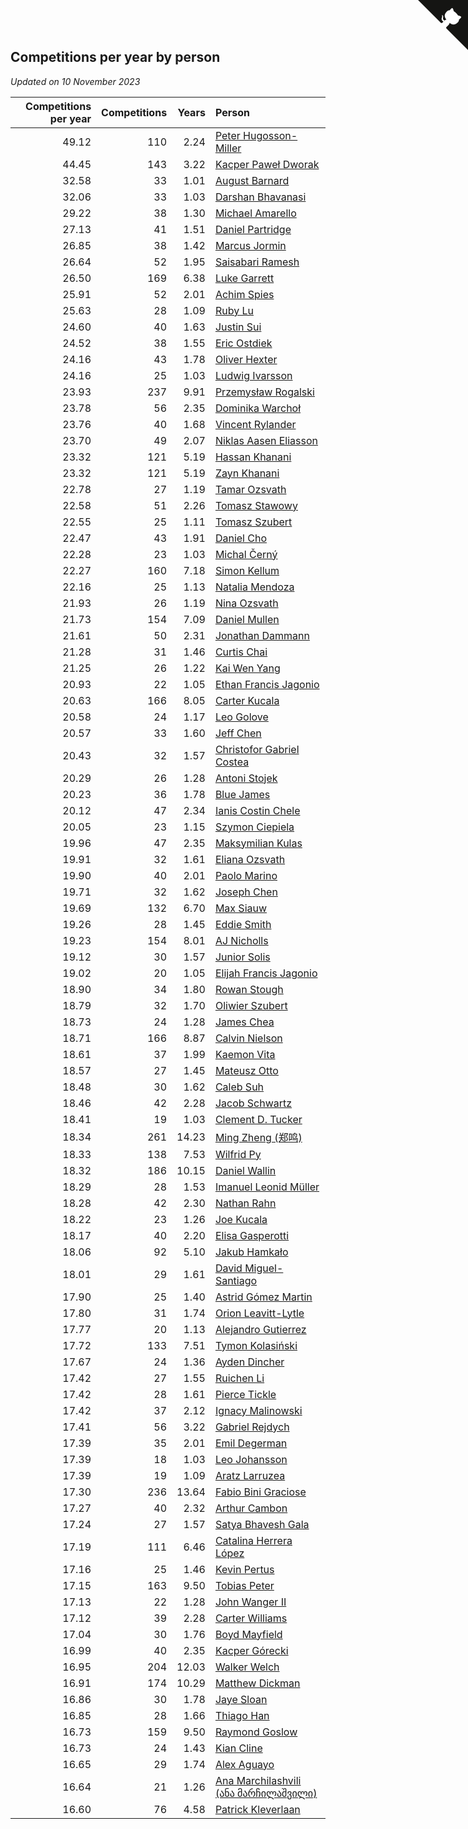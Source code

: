 ## Competitions per year by person

*Updated on 10 November 2023*

| Competitions per year | Competitions | Years | Person |
| ---: | ---: | ---: | :--- |
| 49.12 | 110 | 2.24 | [Peter Hugosson-Miller](https://www.worldcubeassociation.org/persons/2021HUGO01) |
| 44.45 | 143 | 3.22 | [Kacper Paweł Dworak](https://www.worldcubeassociation.org/persons/2020DWOR01) |
| 32.58 | 33 | 1.01 | [August Barnard](https://www.worldcubeassociation.org/persons/2022BARN21) |
| 32.06 | 33 | 1.03 | [Darshan Bhavanasi](https://www.worldcubeassociation.org/persons/2022BHAV01) |
| 29.22 | 38 | 1.30 | [Michael Amarello](https://www.worldcubeassociation.org/persons/2022AMAR09) |
| 27.13 | 41 | 1.51 | [Daniel Partridge](https://www.worldcubeassociation.org/persons/2022PART02) |
| 26.85 | 38 | 1.42 | [Marcus Jormin](https://www.worldcubeassociation.org/persons/2022JORM01) |
| 26.64 | 52 | 1.95 | [Saisabari Ramesh](https://www.worldcubeassociation.org/persons/2021RAME01) |
| 26.50 | 169 | 6.38 | [Luke Garrett](https://www.worldcubeassociation.org/persons/2017GARR05) |
| 25.91 | 52 | 2.01 | [Achim Spies](https://www.worldcubeassociation.org/persons/2021SPIE01) |
| 25.63 | 28 | 1.09 | [Ruby Lu](https://www.worldcubeassociation.org/persons/2022LURU01) |
| 24.60 | 40 | 1.63 | [Justin Sui](https://www.worldcubeassociation.org/persons/2022SUIJ01) |
| 24.52 | 38 | 1.55 | [Eric Ostdiek](https://www.worldcubeassociation.org/persons/2022OSTD01) |
| 24.16 | 43 | 1.78 | [Oliver Hexter](https://www.worldcubeassociation.org/persons/2022HEXT01) |
| 24.16 | 25 | 1.03 | [Ludwig Ivarsson](https://www.worldcubeassociation.org/persons/2022IVAR01) |
| 23.93 | 237 | 9.91 | [Przemysław Rogalski](https://www.worldcubeassociation.org/persons/2013ROGA02) |
| 23.78 | 56 | 2.35 | [Dominika Warchoł](https://www.worldcubeassociation.org/persons/2021WARC01) |
| 23.76 | 40 | 1.68 | [Vincent Rylander](https://www.worldcubeassociation.org/persons/2022RYLA01) |
| 23.70 | 49 | 2.07 | [Niklas Aasen Eliasson](https://www.worldcubeassociation.org/persons/2021ELIA01) |
| 23.32 | 121 | 5.19 | [Hassan Khanani](https://www.worldcubeassociation.org/persons/2018KHAN26) |
| 23.32 | 121 | 5.19 | [Zayn Khanani](https://www.worldcubeassociation.org/persons/2018KHAN28) |
| 22.78 | 27 | 1.19 | [Tamar Ozsvath](https://www.worldcubeassociation.org/persons/2022OZSV04) |
| 22.58 | 51 | 2.26 | [Tomasz Stawowy](https://www.worldcubeassociation.org/persons/2021STAW01) |
| 22.55 | 25 | 1.11 | [Tomasz Szubert](https://www.worldcubeassociation.org/persons/2022SZUB02) |
| 22.47 | 43 | 1.91 | [Daniel Cho](https://www.worldcubeassociation.org/persons/2021CHOD01) |
| 22.28 | 23 | 1.03 | [Michal Černý](https://www.worldcubeassociation.org/persons/2022CERN03) |
| 22.27 | 160 | 7.18 | [Simon Kellum](https://www.worldcubeassociation.org/persons/2016KELL12) |
| 22.16 | 25 | 1.13 | [Natalia Mendoza](https://www.worldcubeassociation.org/persons/2022MEND24) |
| 21.93 | 26 | 1.19 | [Nina Ozsvath](https://www.worldcubeassociation.org/persons/2022OZSV03) |
| 21.73 | 154 | 7.09 | [Daniel Mullen](https://www.worldcubeassociation.org/persons/2016MULL04) |
| 21.61 | 50 | 2.31 | [Jonathan Dammann](https://www.worldcubeassociation.org/persons/2021DAMM01) |
| 21.28 | 31 | 1.46 | [Curtis Chai](https://www.worldcubeassociation.org/persons/2022CHAI02) |
| 21.25 | 26 | 1.22 | [Kai Wen Yang](https://www.worldcubeassociation.org/persons/2022YANG19) |
| 20.93 | 22 | 1.05 | [Ethan Francis Jagonio](https://www.worldcubeassociation.org/persons/2022JAGO03) |
| 20.63 | 166 | 8.05 | [Carter Kucala](https://www.worldcubeassociation.org/persons/2015KUCA01) |
| 20.58 | 24 | 1.17 | [Leo Golove](https://www.worldcubeassociation.org/persons/2022GOLO02) |
| 20.57 | 33 | 1.60 | [Jeff Chen](https://www.worldcubeassociation.org/persons/2022CHEN19) |
| 20.43 | 32 | 1.57 | [Christofor Gabriel Costea](https://www.worldcubeassociation.org/persons/2022COST03) |
| 20.29 | 26 | 1.28 | [Antoni Stojek](https://www.worldcubeassociation.org/persons/2022STOJ03) |
| 20.23 | 36 | 1.78 | [Blue James](https://www.worldcubeassociation.org/persons/2022JAME01) |
| 20.12 | 47 | 2.34 | [Ianis Costin Chele](https://www.worldcubeassociation.org/persons/2021CHEL01) |
| 20.05 | 23 | 1.15 | [Szymon Ciepiela](https://www.worldcubeassociation.org/persons/2022CIEP01) |
| 19.96 | 47 | 2.35 | [Maksymilian Kulas](https://www.worldcubeassociation.org/persons/2021KULA02) |
| 19.91 | 32 | 1.61 | [Eliana Ozsvath](https://www.worldcubeassociation.org/persons/2022OZSV01) |
| 19.90 | 40 | 2.01 | [Paolo Marino](https://www.worldcubeassociation.org/persons/2021MARI04) |
| 19.71 | 32 | 1.62 | [Joseph Chen](https://www.worldcubeassociation.org/persons/2022CHEN16) |
| 19.69 | 132 | 6.70 | [Max Siauw](https://www.worldcubeassociation.org/persons/2017SIAU02) |
| 19.26 | 28 | 1.45 | [Eddie Smith](https://www.worldcubeassociation.org/persons/2022SMIT20) |
| 19.23 | 154 | 8.01 | [AJ Nicholls](https://www.worldcubeassociation.org/persons/2015NICH04) |
| 19.12 | 30 | 1.57 | [Junior Solis](https://www.worldcubeassociation.org/persons/2022SOLI03) |
| 19.02 | 20 | 1.05 | [Elijah Francis Jagonio](https://www.worldcubeassociation.org/persons/2022JAGO02) |
| 18.90 | 34 | 1.80 | [Rowan Stough](https://www.worldcubeassociation.org/persons/2022STOU01) |
| 18.79 | 32 | 1.70 | [Oliwier Szubert](https://www.worldcubeassociation.org/persons/2022SZUB01) |
| 18.73 | 24 | 1.28 | [James Chea](https://www.worldcubeassociation.org/persons/2022CHEA05) |
| 18.71 | 166 | 8.87 | [Calvin Nielson](https://www.worldcubeassociation.org/persons/2014NIEL03) |
| 18.61 | 37 | 1.99 | [Kaemon Vita](https://www.worldcubeassociation.org/persons/2021VITA01) |
| 18.57 | 27 | 1.45 | [Mateusz Otto](https://www.worldcubeassociation.org/persons/2022OTTO01) |
| 18.48 | 30 | 1.62 | [Caleb Suh](https://www.worldcubeassociation.org/persons/2022SUHC01) |
| 18.46 | 42 | 2.28 | [Jacob Schwartz](https://www.worldcubeassociation.org/persons/2021SCHW01) |
| 18.41 | 19 | 1.03 | [Clement D. Tucker](https://www.worldcubeassociation.org/persons/2022TUCK09) |
| 18.34 | 261 | 14.23 | [Ming Zheng (郑鸣)](https://www.worldcubeassociation.org/persons/2009ZHEN11) |
| 18.33 | 138 | 7.53 | [Wilfrid Py](https://www.worldcubeassociation.org/persons/2016PYWI01) |
| 18.32 | 186 | 10.15 | [Daniel Wallin](https://www.worldcubeassociation.org/persons/2013WALL03) |
| 18.29 | 28 | 1.53 | [Imanuel Leonid Müller](https://www.worldcubeassociation.org/persons/2022MULL02) |
| 18.28 | 42 | 2.30 | [Nathan Rahn](https://www.worldcubeassociation.org/persons/2021RAHN01) |
| 18.22 | 23 | 1.26 | [Joe Kucala](https://www.worldcubeassociation.org/persons/2022KUCA01) |
| 18.17 | 40 | 2.20 | [Elisa Gasperotti](https://www.worldcubeassociation.org/persons/2021GASP01) |
| 18.06 | 92 | 5.10 | [Jakub Hamkało](https://www.worldcubeassociation.org/persons/2018HAMK01) |
| 18.01 | 29 | 1.61 | [David Miguel-Santiago](https://www.worldcubeassociation.org/persons/2022MIGU02) |
| 17.90 | 25 | 1.40 | [Astrid Gómez Martin](https://www.worldcubeassociation.org/persons/2022MART26) |
| 17.80 | 31 | 1.74 | [Orion Leavitt-Lytle](https://www.worldcubeassociation.org/persons/2022LEAV01) |
| 17.77 | 20 | 1.13 | [Alejandro Gutierrez](https://www.worldcubeassociation.org/persons/2022GUTI09) |
| 17.72 | 133 | 7.51 | [Tymon Kolasiński](https://www.worldcubeassociation.org/persons/2016KOLA02) |
| 17.67 | 24 | 1.36 | [Ayden Dincher](https://www.worldcubeassociation.org/persons/2022DINC01) |
| 17.42 | 27 | 1.55 | [Ruichen Li](https://www.worldcubeassociation.org/persons/2022LIRU02) |
| 17.42 | 28 | 1.61 | [Pierce Tickle](https://www.worldcubeassociation.org/persons/2022TICK01) |
| 17.42 | 37 | 2.12 | [Ignacy Malinowski](https://www.worldcubeassociation.org/persons/2021MALI02) |
| 17.41 | 56 | 3.22 | [Gabriel Rejdych](https://www.worldcubeassociation.org/persons/2020REJD01) |
| 17.39 | 35 | 2.01 | [Emil Degerman](https://www.worldcubeassociation.org/persons/2021DEGE01) |
| 17.39 | 18 | 1.03 | [Leo Johansson](https://www.worldcubeassociation.org/persons/2022JOHA08) |
| 17.39 | 19 | 1.09 | [Aratz Larruzea](https://www.worldcubeassociation.org/persons/2022LARR02) |
| 17.30 | 236 | 13.64 | [Fabio Bini Graciose](https://www.worldcubeassociation.org/persons/2010GRAC02) |
| 17.27 | 40 | 2.32 | [Arthur Cambon](https://www.worldcubeassociation.org/persons/2021CAMB01) |
| 17.24 | 27 | 1.57 | [Satya Bhavesh Gala](https://www.worldcubeassociation.org/persons/2022GALA03) |
| 17.19 | 111 | 6.46 | [Catalina Herrera López](https://www.worldcubeassociation.org/persons/2017LOPE31) |
| 17.16 | 25 | 1.46 | [Kevin Pertus](https://www.worldcubeassociation.org/persons/2022PERT01) |
| 17.15 | 163 | 9.50 | [Tobias Peter](https://www.worldcubeassociation.org/persons/2014PETE03) |
| 17.13 | 22 | 1.28 | [John Wanger II](https://www.worldcubeassociation.org/persons/2022WANG39) |
| 17.12 | 39 | 2.28 | [Carter Williams](https://www.worldcubeassociation.org/persons/2021WILL06) |
| 17.04 | 30 | 1.76 | [Boyd Mayfield](https://www.worldcubeassociation.org/persons/2022MAYF01) |
| 16.99 | 40 | 2.35 | [Kacper Górecki](https://www.worldcubeassociation.org/persons/2021GORE01) |
| 16.95 | 204 | 12.03 | [Walker Welch](https://www.worldcubeassociation.org/persons/2011WELC01) |
| 16.91 | 174 | 10.29 | [Matthew Dickman](https://www.worldcubeassociation.org/persons/2013DICK01) |
| 16.86 | 30 | 1.78 | [Jaye Sloan](https://www.worldcubeassociation.org/persons/2022SLOA01) |
| 16.85 | 28 | 1.66 | [Thiago Han](https://www.worldcubeassociation.org/persons/2022HANT01) |
| 16.73 | 159 | 9.50 | [Raymond Goslow](https://www.worldcubeassociation.org/persons/2014GOSL01) |
| 16.73 | 24 | 1.43 | [Kian Cline](https://www.worldcubeassociation.org/persons/2022CLIN01) |
| 16.65 | 29 | 1.74 | [Alex Aguayo](https://www.worldcubeassociation.org/persons/2022AGUA01) |
| 16.64 | 21 | 1.26 | [Ana Marchilashvili (ანა მარჩილაშვილი)](https://www.worldcubeassociation.org/persons/2022MARC10) |
| 16.60 | 76 | 4.58 | [Patrick Kleverlaan](https://www.worldcubeassociation.org/persons/2019KLEV01) |


<a href="https://github.com/jonatanklosko/wca_statistics" class="github-corner" aria-label="View source on Github"><svg width="80" height="80" viewBox="0 0 250 250" style="fill:#151513; color:#fff; position: absolute; top: 0; border: 0; right: 0;" aria-hidden="true"><path d="M0,0 L115,115 L130,115 L142,142 L250,250 L250,0 Z"></path><path d="M128.3,109.0 C113.8,99.7 119.0,89.6 119.0,89.6 C122.0,82.7 120.5,78.6 120.5,78.6 C119.2,72.0 123.4,76.3 123.4,76.3 C127.3,80.9 125.5,87.3 125.5,87.3 C122.9,97.6 130.6,101.9 134.4,103.2" fill="currentColor" style="transform-origin: 130px 106px;" class="octo-arm"></path><path d="M115.0,115.0 C114.9,115.1 118.7,116.5 119.8,115.4 L133.7,101.6 C136.9,99.2 139.9,98.4 142.2,98.6 C133.8,88.0 127.5,74.4 143.8,58.0 C148.5,53.4 154.0,51.2 159.7,51.0 C160.3,49.4 163.2,43.6 171.4,40.1 C171.4,40.1 176.1,42.5 178.8,56.2 C183.1,58.6 187.2,61.8 190.9,65.4 C194.5,69.0 197.7,73.2 200.1,77.6 C213.8,80.2 216.3,84.9 216.3,84.9 C212.7,93.1 206.9,96.0 205.4,96.6 C205.1,102.4 203.0,107.8 198.3,112.5 C181.9,128.9 168.3,122.5 157.7,114.1 C157.9,116.9 156.7,120.9 152.7,124.9 L141.0,136.5 C139.8,137.7 141.6,141.9 141.8,141.8 Z" fill="currentColor" class="octo-body"></path></svg></a><style>.github-corner:hover .octo-arm{animation:octocat-wave 560ms ease-in-out}@keyframes octocat-wave{0%,100%{transform:rotate(0)}20%,60%{transform:rotate(-25deg)}40%,80%{transform:rotate(10deg)}}@media (max-width:500px){.github-corner:hover .octo-arm{animation:none}.github-corner .octo-arm{animation:octocat-wave 560ms ease-in-out}}</style>
